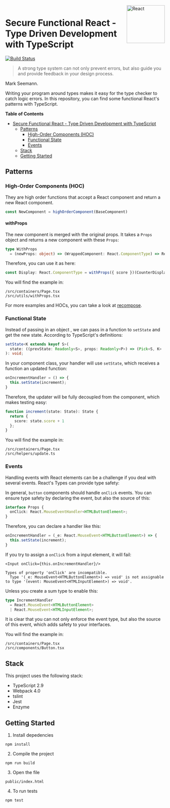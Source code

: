 <a href="https://reactjs.org/">
  <img src="https://upload.wikimedia.org/wikipedia/commons/a/a7/React-icon.svg" alt="React" align="right"  width="120" />
</a>

# Secure Functional React - Type Driven Development with TypeScript

[![Build Status](https://travis-ci.org/flandrade/functional-react-typescript.svg?branch=master)](https://travis-ci.org/flandrade/functional-react-typescript)

> A strong type system can not only prevent errors, but also guide you and
provide feedback in your design process.

Mark Seemann.

Writing your program around types makes it easy for the type checker to catch
logic errors. In this repository, you can find some functional React's patterns
with TypeScript.

<!-- START doctoc generated TOC please keep comment here to allow auto update -->
<!-- DON'T EDIT THIS SECTION, INSTEAD RE-RUN doctoc TO UPDATE -->
**Table of Contents**

- [Secure Functional React - Type Driven Development with TypeScript](#secure-functional-react---type-driven-development-with-typescript)
  - [Patterns](#patterns)
    - [High-Order Components (HOC)](#high-order-components-hoc)
    - [Functional State](#functional-state)
    - [Events](#events)
  - [Stack](#stack)
  - [Getting Started](#getting-started)

<!-- END doctoc generated TOC please keep comment here to allow auto update -->

## Patterns

### High-Order Components (HOC)

They are high order functions that accept a React component and return a new
React component.

```ts
const NewComponent = highOrderComponent(BaseComponent)
```

#### withProps

The new component is merged with the original props. It takes a `Props` object
and returns a new component with these `Props`:

```ts
type WithProps
  = (newProps: object) => (WrappedComponent: React.ComponentType) => React.ComponentType;
```

Therefore, you can use it as here:

```ts
const Display: React.ComponentType = withProps({ score })(CounterDisplay);
```

You will find the example in:

```
/src/containers/Page.tsx
/src/utils/withProps.tsx
```

For more examples and HOCs, you can take a look at [recompose](https://github.com/acdlite/recompose).

### Functional State

 Instead of passing in an object , we can pass in a function to `setState` and get the new state. According to TypeScript's definitions:

```ts
setState<K extends keyof S>(
  state: ((prevState: Readonly<S>, props: Readonly<P>) => (Pick<S, K> | S | null)) | (Pick<S, K> | S | null), callback?: () => void
): void;
```

In your component class, your handler will use `setState`, which receives a
function an updated function:

```ts
onIncrementHandler = () => {
  this.setState(increment);
}
```

Therefore, the updater will be fully decoupled from the component, which makes
testing easy:

```ts
function increment(state: State): State {
  return {
    score: state.score + 1
  };
}
```

You will find the example in:

```
/src/containers/Page.tsx
/src/helpers/update.ts
```

### Events
Handling events with React elements can be a challenge if you deal with several
events. React's Types can provide type safety:

In general, `button` components should handle `onClick` events. You can ensure
type safety by declaring the event, but also the source of this:

```ts
interface Props {
  onClick: React.MouseEventHandler<HTMLButtonElement>;
}
```

Therefore, you can declare a handler like this:

```ts
onIncrementHandler = (_e: React.MouseEvent<HTMLButtonElement>) => {
  this.setState(increment);
}
```

If you try to assign a `onClick` from a input element, it will fail:

```tsx
<Input onClick={this.onIncrementHandler}/>
```

```
Types of property 'onClick' are incompatible.
  Type '(_e: MouseEvent<HTMLButtonElement>) => void' is not assignable to type '(event: MouseEvent<HTMLInputElement>) => void'.
```

Unless you create a sum type to enable this:

```ts
type IncrementHandler
  = React.MouseEvent<HTMLButtonElement>
  | React.MouseEvent<HTMLInputElement>;
```

It is clear that you can not only enforce the event type, but also the source
of this event, which adds safety to your interfaces.

You will find the example in:

```
/src/containers/Page.tsx
/src/components/Button.tsx
```

## Stack

This project uses the following stack:

- TypeScript 2.9
- Webpack 4.0
- tslint
- Jest
- Enzyme

## Getting Started

1. Install depedencies

```
npm install
```

2. Compile the project

```
npm run build
```

3. Open the file

```
public/index.html
```

4. To run tests

```
npm test
```
